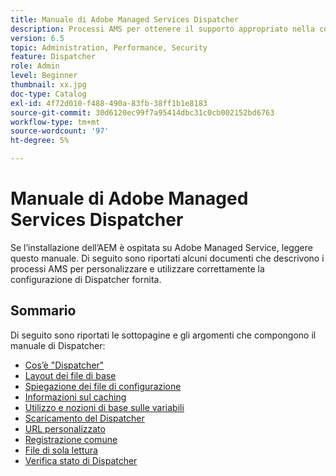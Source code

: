 ```yaml
---
title: Manuale di Adobe Managed Services Dispatcher
description: Processi AMS per ottenere il supporto appropriato nella configurazione di Dispatcher.
version: 6.5
topic: Administration, Performance, Security
feature: Dispatcher
role: Admin
level: Beginner
thumbnail: xx.jpg
doc-type: Catalog
exl-id: 4f72d010-f488-490a-83fb-38ff1b1e8183
source-git-commit: 30d6120ec99f7a95414dbc31c0cb002152bd6763
workflow-type: tm+mt
source-wordcount: '97'
ht-degree: 5%

---
```


# Manuale di Adobe Managed Services Dispatcher

Se l’installazione dell’AEM è ospitata su Adobe Managed Service, leggere questo manuale.
Di seguito sono riportati alcuni documenti che descrivono i processi AMS per personalizzare e utilizzare correttamente la configurazione di Dispatcher fornita.

## Sommario

Di seguito sono riportati le sottopagine e gli argomenti che compongono il manuale di Dispatcher:

- [Cos’è &quot;Dispatcher&quot;](./what-is-the-dispatcher.md)
- [Layout dei file di base](./basic-file-layout.md)
- [Spiegazione dei file di configurazione](./explanation-config-files.md)
- [Informazioni sul caching](./understanding-cache.md)
- [Utilizzo e nozioni di base sulle variabili](./variables.md)
- [Scaricamento del Dispatcher](./disp-flushing.md)
- [URL personalizzato](./disp-vanity-url.md)
- [Registrazione comune](./common-logs.md)
- [File di sola lettura](./immutable-files.md)
- [Verifica stato di Dispatcher](./health-check.md)
